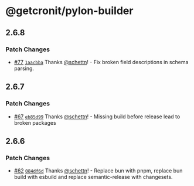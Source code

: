 # @getcronit/pylon-builder

## 2.6.8

### Patch Changes

- [#77](https://github.com/getcronit/pylon/pull/77) [`1aacbba`](https://github.com/getcronit/pylon/commit/1aacbba92b01f5f08b886ef2d96662ffe864f062) Thanks [@schettn](https://github.com/schettn)! - Fix broken field descriptions in schema parsing.

## 2.6.7

### Patch Changes

- [#67](https://github.com/getcronit/pylon/pull/67) [`eb85d99`](https://github.com/getcronit/pylon/commit/eb85d9920235e0322f39f46576e1098526e871b5) Thanks [@schettn](https://github.com/schettn)! - Missing build before release lead to broken packages

## 2.6.6

### Patch Changes

- [#62](https://github.com/getcronit/pylon/pull/62) [`084df6d`](https://github.com/getcronit/pylon/commit/084df6daa53ccfe575db1aacbd1a07adebf8a716) Thanks [@schettn](https://github.com/schettn)! - Replace bun with pnpm, replace bun build with esbuild and replace semantic-release with changesets.
